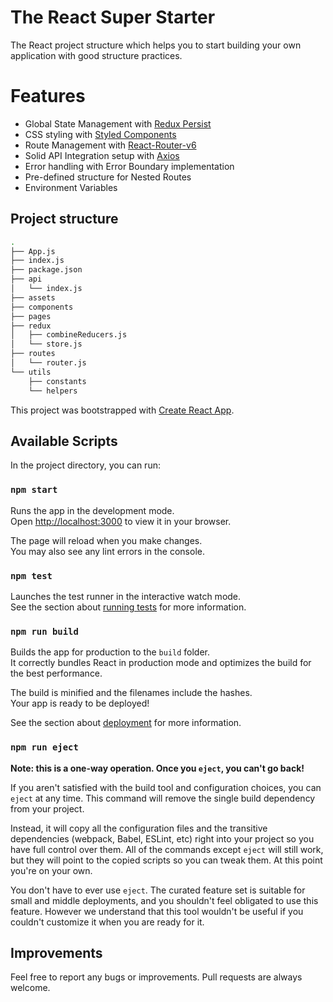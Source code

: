 # The React Super Starter

The React project structure which helps you to start building your own application with good structure practices.

# Features
- Global State Management with [Redux Persist](https://github.com/rt2zz/redux-persist)
- CSS styling with [Styled Components](https://styled-components.com/)
- Route Management with [React-Router-v6](https://reactrouter.com/)
- Solid API Integration setup with [Axios](https://axios-http.com/)
- Error handling with Error Boundary implementation
- Pre-defined structure for Nested Routes
- Environment Variables

## Project structure

```sh
.
├── App.js
├── index.js
├── package.json
├── api
│   └── index.js
├── assets
├── components
├── pages
├── redux
│	├── combineReducers.js
│   └── store.js
├── routes
│   └── router.js
└── utils
    ├── constants
    └── helpers
```

This project was bootstrapped with [Create React App](https://github.com/facebook/create-react-app).

## Available Scripts

In the project directory, you can run:

### `npm start`

Runs the app in the development mode.\
Open [http://localhost:3000](http://localhost:3000) to view it in your browser.

The page will reload when you make changes.\
You may also see any lint errors in the console.

### `npm test`

Launches the test runner in the interactive watch mode.\
See the section about [running tests](https://facebook.github.io/create-react-app/docs/running-tests) for more information.

### `npm run build`

Builds the app for production to the `build` folder.\
It correctly bundles React in production mode and optimizes the build for the best performance.

The build is minified and the filenames include the hashes.\
Your app is ready to be deployed!

See the section about [deployment](https://facebook.github.io/create-react-app/docs/deployment) for more information.

### `npm run eject`

**Note: this is a one-way operation. Once you `eject`, you can't go back!**

If you aren't satisfied with the build tool and configuration choices, you can `eject` at any time. This command will remove the single build dependency from your project.

Instead, it will copy all the configuration files and the transitive dependencies (webpack, Babel, ESLint, etc) right into your project so you have full control over them. All of the commands except `eject` will still work, but they will point to the copied scripts so you can tweak them. At this point you're on your own.

You don't have to ever use `eject`. The curated feature set is suitable for small and middle deployments, and you shouldn't feel obligated to use this feature. However we understand that this tool wouldn't be useful if you couldn't customize it when you are ready for it.

## Improvements

Feel free to report any bugs or improvements. Pull requests are always welcome.